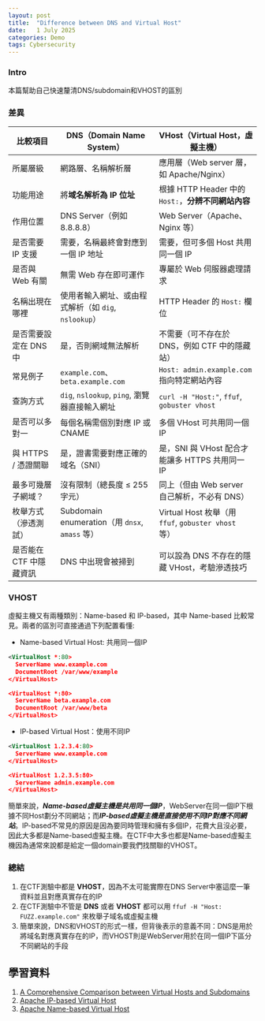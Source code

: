 ```yaml
---
layout: post
title:  "Difference between DNS and Virtual Host"
date:   1 July 2025
categories: Demo
tags: Cybersecurity
---
```

<html>
<body>
<div markdown="block" style="margin-top: 10px">
    
### Intro
本篇幫助自己快速釐清DNS/subdomain和VHOST的區別

### 差異  
  
| 比較項目           | DNS（Domain Name System）                    | VHost（Virtual Host，虛擬主機）                      |
| -------------- | ------------------------------------------ | --------------------------------------------- |
| 所屬層級           | 網路層、名稱解析層                                  | 應用層（Web server 層，如 Apache/Nginx）              |
| 功能用途           | 將**域名解析為 IP 位址**                           | 根據 HTTP Header 中的 `Host:`，**分辨不同網站內容**        |
| 作用位置           | DNS Server（例如 8.8.8.8）                     | Web Server（Apache、Nginx 等）                    |
| 是否需要 IP 支援     |  需要，名稱最終會對應到一個 IP 地址                      |  需要，但可多個 Host 共用同一個 IP                       |
| 是否與 Web 有關     |  無需 Web 存在即可運作                            |  專屬於 Web 伺服器處理請求                             |
| 名稱出現在哪裡        | 使用者輸入網址、或由程式解析（如 `dig`, `nslookup`）        | HTTP Header 的 `Host:` 欄位                      |
| 是否需要設定在 DNS 中  |  是，否則網域無法解析                               |  不需要（可不存在於 DNS，例如 CTF 中的隱藏站）                 |
| 常見例子           | `example.com`、`beta.example.com`           | `Host: admin.example.com` 指向特定網站內容            |
| 查詢方式           | `dig`, `nslookup`, `ping`, 瀏覽器直接輸入網址       | `curl -H "Host:"`, `ffuf`, `gobuster vhost`   |
| 是否可以多對一        |  每個名稱需個別對應 IP 或 CNAME                     |  多個 VHost 可共用同一個 IP                          |
| 與 HTTPS / 憑證關聯 |  是，證書需要對應正確的域名（SNI）                       |  是，SNI 與 VHost 配合才能讓多 HTTPS 共用同一 IP          |
| 最多可幾層子網域？      | 沒有限制（總長度 ≤ 255 字元）                         | 同上（但由 Web server 自己解析，不必有 DNS）                |
| 枚舉方式（滲透測試）     | Subdomain enumeration（用 `dnsx`, `amass` 等） | Virtual Host 枚舉（用 `ffuf`, `gobuster vhost` 等） |
| 是否能在 CTF 中隱藏資訊 |  DNS 中出現會被掃到                              |  可以設為 DNS 不存在的隱藏 VHost，考驗滲透技巧                |
  

### VHOST
虛擬主機又有兩種類別：Name-based 和 IP-based，其中 Name-based 比較常見。兩者的區別可直接通過下列配置看懂:
- Name-based Virtual Host: 共用同一個IP

```xml
<VirtualHost *:80>
  ServerName www.example.com
  DocumentRoot /var/www/example
</VirtualHost>

<VirtualHost *:80>
  ServerName beta.example.com
  DocumentRoot /var/www/beta
</VirtualHost>
```

- IP-based Virtual Host：使用不同IP

```xml
<VirtualHost 1.2.3.4:80>
  ServerName www.example.com
</VirtualHost>

<VirtualHost 1.2.3.5:80>
  ServerName admin.example.com
</VirtualHost>
```

簡單來說，***Name-based虛擬主機是共用同一個IP***，WebServer在同一個IP下根據不同Host劃分不同網站；而***IP-based虛擬主機是直接使用不同IP對應不同網站***。IP-based不常見的原因是因為要同時管理和擁有多個IP，花費大且沒必要，因此大多都是Name-based虛擬主機。在CTF中大多也都是Name-based虛擬主機因為通常來說都是給定一個domain要我們找關聯的VHOST。


### 總結
1. 在CTF測驗中都是 **VHOST**，因為不太可能實際在DNS Server中塞這麼一筆資料並且對應真實存在的IP
2. 在CTF測驗中不管是 **DNS** 或者 **VHOST** 都可以用 `ffuf -H "Host: FUZZ.example.com"` 來枚舉子域名或虛擬主機
3. 簡單來說，DNS和VHOST的形式一樣，但背後表示的意義不同：DNS是用於將域名對應真實存在的IP，而VHOST則是WebServer用於在同一個IP下區分不同網站的手段


## 學習資料
1. [A Comprehensive Comparison between Virtual Hosts and Subdomains](https://wudiaries.com/2024/08/09/A-Comprehensive-Comparison-Between-Virtual-Hosts-and-Subdomains/)
2. [Apache IP-based Virtual Host](https://httpd.apache.org/docs/current/vhosts/ip-based.html)
3. [Apache Name-based Virtual Host](https://httpd.apache.org/docs/2.4/vhosts/name-based.html)

</div>
</body>
</html>
